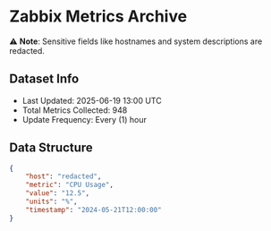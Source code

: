# Zabbix Metrics Archive

⚠️ **Note**: Sensitive fields like hostnames and system descriptions are redacted.

## Dataset Info
- Last Updated: 2025-06-19 13:00 UTC
- Total Metrics Collected: 948
- Update Frequency: Every (1) hour

## Data Structure
```json
{
    "host": "redacted",
    "metric": "CPU Usage",
    "value": "12.5",
    "units": "%",
    "timestamp": "2024-05-21T12:00:00"
}
```
